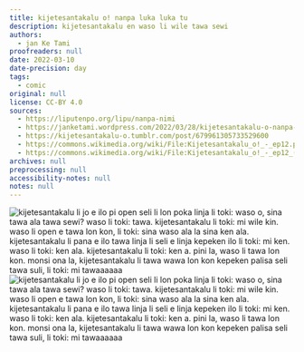 ```yaml
---
title: kijetesantakalu o! nanpa luka luka tu
description: kijetesantakalu en waso li wile tawa sewi
authors:
  - jan Ke Tami
proofreaders: null
date: 2022-03-10
date-precision: day
tags:
  - comic
original: null
license: CC-BY 4.0
sources:
  - https://liputenpo.org/lipu/nanpa-nimi
  - https://janketami.wordpress.com/2022/03/28/kijetesantakalu-o-nanpa-luka-luka-tu/
  - https://kijetesantakalu-o.tumblr.com/post/679961305733529600
  - https://commons.wikimedia.org/wiki/File:Kijetesantakalu_o!_-_ep12.png
  - https://commons.wikimedia.org/wiki/File:Kijetesantakalu_o!_-_ep12_(sitelen_pona).png
archives: null
preprocessing: null
accessibility-notes: null
notes: null
---
```


![kijetesantakalu li jo e ilo pi open seli li lon poka linja li toki: waso o, sina tawa ala tawa sewi? waso li toki: tawa. kijetesantakalu li toki: mi wile kin. waso li open e tawa lon kon, li toki: sina waso ala la sina ken ala. kijetesantakalu li pana e ilo tawa linja li seli e linja kepeken ilo li toki: mi ken. waso li toki: ken ala. kijetesantakalu li toki: ken a. pini la, waso li tawa lon kon. monsi ona la, kijetesantakalu li tawa wawa lon kon kepeken palisa seli tawa suli, li toki: mi tawaaaaaa](https://upload.wikimedia.org/wikipedia/commons/7/7b/Kijetesantakalu_o%21_-_ep12.png)
![kijetesantakalu li jo e ilo pi open seli li lon poka linja li toki: waso o, sina tawa ala tawa sewi? waso li toki: tawa. kijetesantakalu li toki: mi wile kin. waso li open e tawa lon kon, li toki: sina waso ala la sina ken ala. kijetesantakalu li pana e ilo tawa linja li seli e linja kepeken ilo li toki: mi ken. waso li toki: ken ala. kijetesantakalu li toki: ken a. pini la, waso li tawa lon kon. monsi ona la, kijetesantakalu li tawa wawa lon kon kepeken palisa seli tawa suli, li toki: mi tawaaaaaa](https://upload.wikimedia.org/wikipedia/commons/c/cd/Kijetesantakalu_o%21_-_ep12_%28sitelen_pona%29.png)
